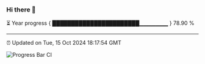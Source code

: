 ### Hi there 👋

⏳ Year progress { ███████████████████████▁▁▁▁▁▁▁ } 78.90 %

---

⏰ Updated on Tue, 15 Oct 2024 18:17:54 GMT

![Progress Bar CI](https://github.com/liununu/liununu/workflows/Progress%20Bar%20CI/badge.svg)
